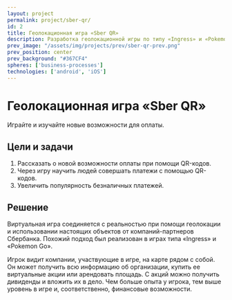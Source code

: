 ```yaml
---
layout: project
permalink: project/sber-qr/
id: 2
title: Геолокационная игра «Sber QR»
description: Разработка геолокационной игры по типу «Ingress» и «Pokemon Go» для продвижения новой услуги от «Сбербанка» — оплата по QR кодам.
prev_image: "/assets/img/projects/prev/sber-qr-prev.png"
prev_position: center
prev_background: "#367CF4"
spheres: ['business-processes']
technologies: ['android', 'iOS']
---
```


# Геолокационная игра «Sber QR»

Играйте и изучайте новые возможности для оплаты.

## Цели и задачи
1. Рассказать о новой возможности оплаты при помощи QR-кодов.
2. Через игру научить людей совершать платежи с помощью QR-кодов.
3. Увеличить популярность безналичных платежей.

## Решение

Виртуальная игра соединяется с реальностью при помощи геолокации и использовании настоящих объектов от компаний-партнеров Сбербанка. Похожий подход был реализован в играх типа «Ingress» и «Pokemon Go».

Игрок видит компании, участвующие в игре, на карте рядом с собой. Он может получить всю информацию об организации, купить ее виртуальные акции или арендовать площадь. С акций можно получить дивиденды и вложить их в дело. Чем больше опыта у игрока, тем выше уровень в игре и, соответственно, финансовые возможности.
